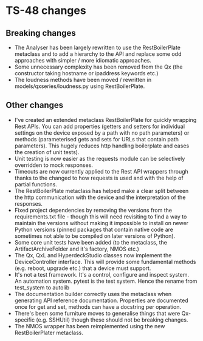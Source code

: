 # TS-48 changes

## Breaking changes

 * The Analyser has been largely rewritten to use the RestBoilerPlate metaclass and to add a hierarchy to the API and 
   replace some odd approaches with simpler / more idiomatic approaches.
 * Some unnecessary complexity has been removed from the Qx (the constructor taking hostname or ipaddress keywords etc.)
 * The loudness methods have been moved / rewritten in models/qxseries/loudness.py using RestBoilerPlate.

## Other changes

 * I've created an extended metaclass RestBoilerPlate for quickly wrapping Rest APIs. You can add properties (getters
   and setters for individual settings on the device exposed by a path with no path parameters) or methods
   (parameterised gets and sets for URLs that contain path parameters). This hugely reduces http handling boilerplate 
   and eases the creation of unit tests). 
 * Unit testing is now easier as the requests module can be selectively overridden to mock responses.
 * Timeouts are now currently applied to the Rest API wrappers through thanks to the changed to how requests is used 
   and with the help of partial functions.
 * The RestBoilerPlate metaclass has helped make a clear split between the http communication with the device and the 
   interpretation of the responses.
 * Fixed project dependencies by removing the versions from the requirements.txt file - though this will need revisiting
   to find a way to maintain the versions without making it impossible to install on newer Python versions (pinned 
   packages that contain native code are sometimes not able to be compiled on later versions of Python).
 * Some core unit tests have been added (to the metaclass, the ArtifactArchiveFolder and it's factory, NMOS etc.)
 * The Qx, QxL and HyperdeckStudio classes now implement the DeviceController interface. This will provide some 
   fundamental methods (e.g. reboot, upgrade etc.) that a device must support.
 * It's not a test framework. It's a control, configure and inspect system. An automation system. pytest is the test
   system. Hence the rename from test_system to autolib
 * The documentation builder correctly uses the metaclass when generating API reference documentation. Properties
   are documented once for get and set, methods can have a docstring per operation.
 * There's been some furniture moves to generalise things that were Qx-specific (e.g. SSHUtil) though these should not
   be breaking changes.
 * The NMOS wrapper has been reimplemented using the new RestBoilerPlater metaclass.
